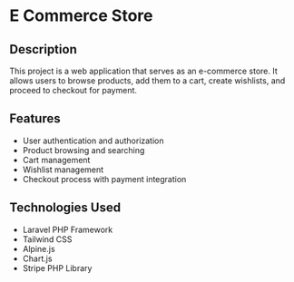 # E Commerce Store

## Description
This project is a web application that serves as an e-commerce store.
It allows users to browse products, add them to a cart,
create wishlists, and proceed to checkout for payment.

## Features
- User authentication and authorization
- Product browsing and searching
- Cart management
- Wishlist management
- Checkout process with payment integration

## Technologies Used
- Laravel PHP Framework
- Tailwind CSS
- Alpine.js
- Chart.js
- Stripe PHP Library

